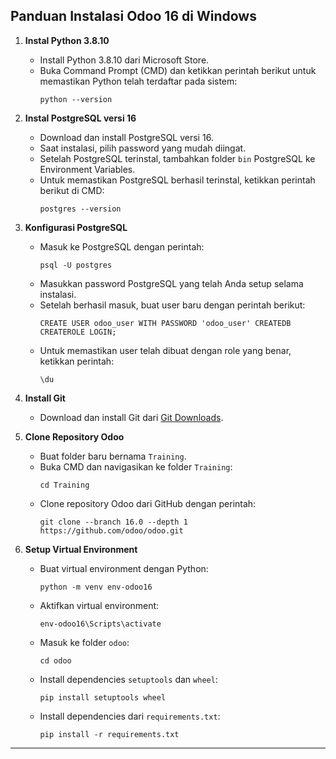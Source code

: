 ## Panduan Instalasi Odoo 16 di Windows

1. **Instal Python 3.8.10**
   - Install Python 3.8.10 dari Microsoft Store.
   - Buka Command Prompt (CMD) dan ketikkan perintah berikut untuk memastikan Python telah terdaftar pada sistem:
     ```
     python --version
     ```

2. **Instal PostgreSQL versi 16**
   - Download dan install PostgreSQL versi 16.
   - Saat instalasi, pilih password yang mudah diingat.
   - Setelah PostgreSQL terinstal, tambahkan folder `bin` PostgreSQL ke Environment Variables.
   - Untuk memastikan PostgreSQL berhasil terinstal, ketikkan perintah berikut di CMD:
     ```
     postgres --version
     ```

3. **Konfigurasi PostgreSQL**
   - Masuk ke PostgreSQL dengan perintah:
     ```
     psql -U postgres
     ```
   - Masukkan password PostgreSQL yang telah Anda setup selama instalasi.
   - Setelah berhasil masuk, buat user baru dengan perintah berikut:
     ```
     CREATE USER odoo_user WITH PASSWORD 'odoo_user' CREATEDB CREATEROLE LOGIN;
     ```
   - Untuk memastikan user telah dibuat dengan role yang benar, ketikkan perintah:
     ```
     \du
     ```

4. **Install Git**
   - Download dan install Git dari [Git Downloads](https://git-scm.com/downloads).

5. **Clone Repository Odoo**
   - Buat folder baru bernama `Training`.
   - Buka CMD dan navigasikan ke folder `Training`:
     ```
     cd Training
     ```
   - Clone repository Odoo dari GitHub dengan perintah:
     ```
     git clone --branch 16.0 --depth 1 https://github.com/odoo/odoo.git
     ```

6. **Setup Virtual Environment**
   - Buat virtual environment dengan Python:
     ```
     python -m venv env-odoo16
     ```
   - Aktifkan virtual environment:
     ```
     env-odoo16\Scripts\activate
     ```
   - Masuk ke folder `odoo`:
     ```
     cd odoo
     ```
   - Install dependencies `setuptools` dan `wheel`:
     ```
     pip install setuptools wheel
     ```
   - Install dependencies dari `requirements.txt`:
     ```
     pip install -r requirements.txt
     ```

---
